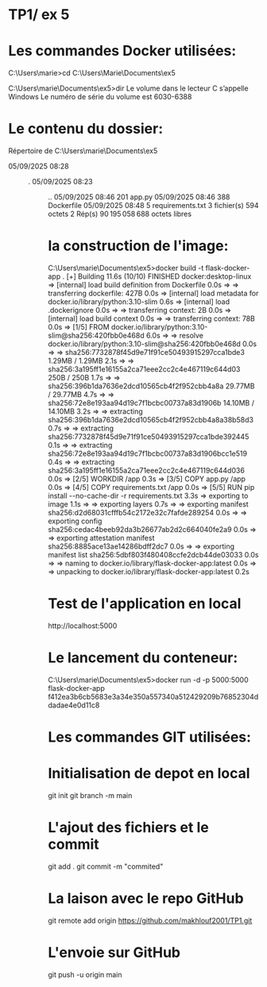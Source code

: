 # TP1/ ex 5

# Les commandes Docker utilisées:
C:\Users\marie>cd C:\Users\Marie\Documents\ex5

C:\Users\marie\Documents\ex5>dir
 Le volume dans le lecteur C s’appelle Windows
 Le numéro de série du volume est 6030-6388
# Le contenu du dossier: 
 Répertoire de C:\Users\marie\Documents\ex5

05/09/2025  08:28    <DIR>          .
05/09/2025  08:23    <DIR>          ..
05/09/2025  08:46               201 app.py
05/09/2025  08:46               388 Dockerfile
05/09/2025  08:48                 5 requirements.txt
               3 fichier(s)              594 octets
               2 Rép(s)  90 195 058 688 octets libres

# la construction de l'image:
C:\Users\marie\Documents\ex5>docker build -t flask-docker-app .
[+] Building 11.6s (10/10) FINISHED                    docker:desktop-linux
 => [internal] load build definition from Dockerfile                   0.0s
 => => transferring dockerfile: 427B                                   0.0s
 => [internal] load metadata for docker.io/library/python:3.10-slim    0.6s
 => [internal] load .dockerignore                                      0.0s
 => => transferring context: 2B                                        0.0s
 => [internal] load build context                                      0.0s
 => => transferring context: 78B                                       0.0s
 => [1/5] FROM docker.io/library/python:3.10-slim@sha256:420fbb0e468d  6.0s
 => => resolve docker.io/library/python:3.10-slim@sha256:420fbb0e468d  0.0s
 => => sha256:7732878f45d9e71f91ce50493915297cca1bde3 1.29MB / 1.29MB  2.1s
 => => sha256:3a195ff1e16155a2ca71eee2cc2c4e467119c644d03 250B / 250B  1.7s
 => => sha256:396b1da7636e2dcd10565cb4f2f952cbb4a8a 29.77MB / 29.77MB  4.7s
 => => sha256:72e8e193aa94d19c7f1bcbc00737a83d1906b 14.10MB / 14.10MB  3.2s
 => => extracting sha256:396b1da7636e2dcd10565cb4f2f952cbb4a8a38b58d3  0.7s
 => => extracting sha256:7732878f45d9e71f91ce50493915297cca1bde392445  0.1s
 => => extracting sha256:72e8e193aa94d19c7f1bcbc00737a83d1906bcc1e519  0.4s
 => => extracting sha256:3a195ff1e16155a2ca71eee2cc2c4e467119c644d036  0.0s
 => [2/5] WORKDIR /app                                                 0.3s
 => [3/5] COPY app.py /app                                             0.0s
 => [4/5] COPY requirements.txt /app                                   0.0s
 => [5/5] RUN pip install --no-cache-dir -r requirements.txt           3.3s
 => exporting to image                                                 1.1s
 => => exporting layers                                                0.7s
 => => exporting manifest sha256:d2d68031cfffb54c2172e32c7fafde289254  0.0s
 => => exporting config sha256:cedac4beeb92da3b26677ab2d2c664040fe2a9  0.0s
 => => exporting attestation manifest sha256:8885ace13ae14286bdff2dc7  0.0s
 => => exporting manifest list sha256:5dbf803f480408ccfe2dcb44de03033  0.0s
 => => naming to docker.io/library/flask-docker-app:latest             0.0s
 => => unpacking to docker.io/library/flask-docker-app:latest          0.2s

 # Test de l'application en local 
 http://localhost:5000

# Le lancement du conteneur: 
C:\Users\marie\Documents\ex5>docker run -d -p 5000:5000 flask-docker-app
f412ea3b6cb5683e3a34e350a557340a512429209b76852304ddadae4e0d11c8

# Les commandes GIT utilisées:

# Initialisation de depot en local
git init
git branch -m main

# L'ajout des fichiers et le commit 
git add .
git commit -m "commited"

# La laison avec le repo GitHub
git remote add origin https://github.com/makhlouf2001/TP1.git

# L'envoie sur GitHub
git push -u origin main


